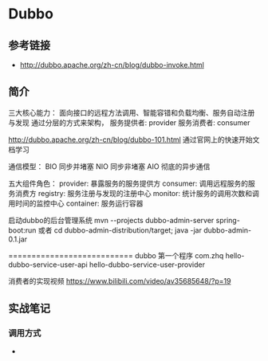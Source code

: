 
# Dubbo

## 参考链接
* http://dubbo.apache.org/zh-cn/blog/dubbo-invoke.html






## 简介
三大核心能力：
面向接口的远程方法调用、智能容错和负载均衡、服务自动注册与发现
通过分层的方式来架构，
服务提供者: provider
服务消费者: consumer

http://dubbo.apache.org/zh-cn/blog/dubbo-101.html
通过官网上的快速开始文档学习


通信模型：
BIO 同步并堵塞
NIO 同步非堵塞
AIO 彻底的异步通信

五大组件角色：
provider: 暴露服务的服务提供方
consumer: 调用远程服务的服务消费方
registry: 服务注册与发现的注册中心
monitor: 统计服务的调用次数和调用时间的监控中心
container: 服务运行容器


启动dubbo的后台管理系统
mvn --projects dubbo-admin-server spring-boot:run
或者
cd dubbo-admin-distribution/target; java -jar dubbo-admin-0.1.jar


===========================  dubbo  第一个程序
com.zhq
hello-dubbo-service-user-api
hello-dubbo-service-user-provider

消费者的实现视频
https://www.bilibili.com/video/av35685648/?p=19


## 实战笔记
### 调用方式

* 





